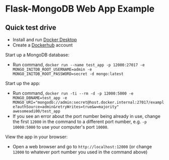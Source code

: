 # Flask-MongoDB Web App Example

## Quick test drive
- Install and run [Docker Desktop](https://www.docker.com/get-started)
- Create a [Dockerhub](https://hub.docker.com/signup) account

Start up a MongoDB database:
- Run command, `docker run --name test_app -p 12000:27017 -e MONGO_INITDB_ROOT_USERNAME=admin -e MONGO_INITDB_ROOT_PASSWORD=secret -d mongo:latest`

Start up the app:
- Run command, `docker run -ti --rm -d -p 12000:5000 -e MONGO_DBNAME=test_app -e MONGO_URI="mongodb://admin:secret@host.docker.internal:27017/example?authSource=admin&retryWrites=true&w=majority" awesomeadi00/test_app`
- If you see an error about the port number being already in use, change the first `12000` in the command to a different port number, e.g. `-p 10000:5000` to use your computer's port `10000`.

View the app in your browser:
- Open a web browser and go to `http://localhost:12000` (or change `12000` to whatever port number you used in the command above)